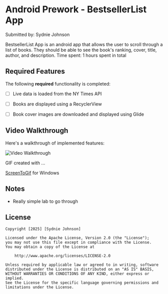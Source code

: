 # Android Prework - BestsellerList App

Submitted by: Sydnie Johnson

BestsellerList App is an android app that allows the user to scroll through a list of books. They should be able to see the book's ranking, cover, title, author, and description.
Time spent: 1 hours spent in total

## Required Features

The following **required** functionality is completed:

* [ ] Live data is loaded from the NY Times API
* [ ] Books are displayed using a RecyclerView
* [ ]  Book cover images are downloaded and displayed using Glide


## Video Walkthrough

Here's a walkthrough of implemented features:

<img src='https://imgur.com/a/vnCH8kB' title='Video Walkthrough' width='' alt='Video Walkthrough' />

<!-- Replace this with whatever GIF tool you used! -->
GIF created with ...  

[ScreenToGif](https://www.screentogif.com/) for Windows


## Notes

- Really simple lab to go through 

## License

    Copyright [2025] [Sydnie Johnson]

    Licensed under the Apache License, Version 2.0 (the "License");
    you may not use this file except in compliance with the License.
    You may obtain a copy of the License at

        http://www.apache.org/licenses/LICENSE-2.0

    Unless required by applicable law or agreed to in writing, software
    distributed under the License is distributed on an "AS IS" BASIS,
    WITHOUT WARRANTIES OR CONDITIONS OF ANY KIND, either express or implied.
    See the License for the specific language governing permissions and
    limitations under the License.
